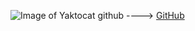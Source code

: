 ![Image of Yaktocat](https://octodex.github.com/images/yaktocat.png)
github ---->
[GitHub](http://github.com)